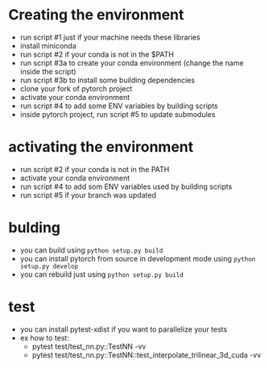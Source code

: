 # Creating the environment

- run script #1 just if your machine needs these libraries
- install miniconda
- run script #2 if your conda is not in the $PATH
- run script #3a to create your conda environment (change the name inside the script)
- run script #3b to install some building dependencies
- clone your fork of pytorch project
- activate your conda environment
- run script #4 to add some ENV variables by building scripts
- inside pytorch project, run script #5 to update submodules

# activating the environment

- run script #2 if your conda is not in the PATH
- activate your conda environment
- run script #4 to add som ENV variables used by building scripts
- run script #5 if your branch was updated

# bulding

- you can build using `python setup.py build`
- you can install pytorch from source in development mode using `python setup.py develop`
- you can rebuild just using `python setup.py build`

# test

- you can install pytest-xdist if you want to parallelize your tests
- ex how to test:
  - pytest test/test_nn.py::TestNN -vv
  - pytest test/test_nn.py::TestNN::test_interpolate_trilinear_3d_cuda -vv
